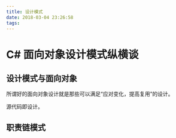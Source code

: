 ```yaml
---
title: 设计模式
date: 2018-03-04 23:26:58
tags:
---
```

# C# 面向对象设计模式纵横谈

## 设计模式与面向对象

所谓好的面向对象设计就是那些可以满足“应对变化，提高复用”的设计。

源代码即设计。

## 职责链模式
